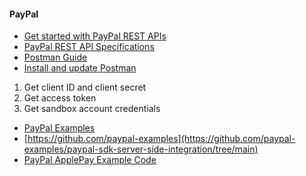 #### PayPal
- [Get started with PayPal REST APIs](https://developer.paypal.com/api/rest/) 
- [PayPal REST API Specifications](https://github.com/paypal/paypal-rest-api-specifications)
- [Postman Guide](https://developer.paypal.com/api/rest/postman/)
- [Install and update Postman](https://learning.postman.com/docs/getting-started/installation/installation-and-updates/)
1. Get client ID and client secret
2. Get access token
3. Get sandbox account credentials
- [PayPal Examples](https://github.com/paypal-examples)
- [https://github.com/paypal-examples](https://github.com/paypal-examples/paypal-sdk-server-side-integration/tree/main)
- [PayPal ApplePay Example Code](https://github.com/paypal-examples/applepay)
